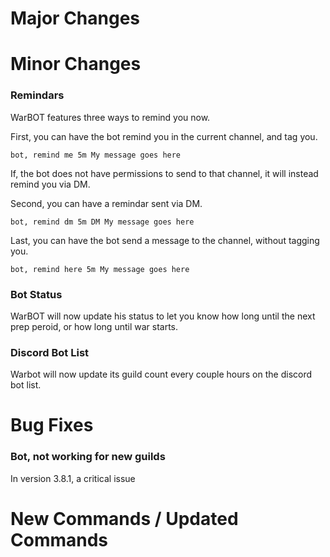 # Major Changes

# Minor Changes

### Remindars

WarBOT features three ways to remind you now.

First, you can have the bot remind you in the current channel, and tag you.
```
bot, remind me 5m My message goes here
```
If, the bot does not have permissions to send to that channel, it will instead remind you via DM.

Second, you can have a remindar sent via DM.
```
bot, remind dm 5m DM My message goes here
```

Last, you can have the bot send a message to the channel, without tagging you.
```
bot, remind here 5m My message goes here
```
### Bot Status

WarBOT will now update his status to let you know how long until the next prep peroid, or how long until war starts.

### Discord Bot List

Warbot will now update its guild count every couple hours on the discord bot list.

# Bug Fixes

### Bot, not working for new guilds

In version 3.8.1, a critical issue 
# New Commands / Updated Commands
